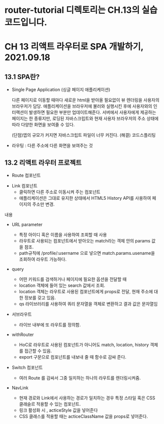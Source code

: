 # router-tutorial 디렉토리는 CH.13의 실습 코드입니다.

# CH 13 리액트 라우터로 SPA 개발하기, 2021.09.18

## 13.1 SPA란?

- Single Page Application (싱글 페이지 애플리케이션)

  다른 페이지로 이동할 때마다 새로운 html을 받아올 필요없이 뷰 렌더링을 사용자의 브라우저가 담당.
  애플리케이션을 브라우저에 불러와 실행시킨 후에 사용자와의 인터랙션이 발생하면 필요한 부분만 업데이트해준다.
  서버에서 사용자에게 제공하는 페이지는 한 종류지만, 로딩된 자바스크립트와 현재 사용자 브라우저의 주소 상태에 따라 다양한 화면을 보여줄 수 있다.

  (단점)앱의 규모가 커지면 자바스크립트 파일이 너무 커진다.
  (해결) 코드스플리팅

- 라우팅 : 다른 주소에 다른 화면을 보여주는 것

## 13.2 리액트 라우터 프로젝트

- Route 컴포넌트
<Route path = "주소규칙" component= {보여줄컴포넌트} exact={true}/>

- Link 컴포넌트
  - 클릭하면 다른 주소로 이동시켜 주는 컴포넌트
  - 애플리케이션은 그대로 유지한 상태에서 HTML5 History API를 사용하여 페이지의 주소만 변경.

<Link to="주소"> 내용 
  
- URL parameter

  - 특정 아이디 혹은 이름을 사용하여 조회할 때 사용
  - 라우트로 사용되는 컴포넌트에서 받아오는 match라는 객체 안의 params 값을 참조.
  - path규칙에 /profile/:username 으로 넣으면 match.params.usename을 조회하여 라우트 가능하다.

- query

  - 어떤 키워드를 검색하거나 페이지에 필요한 옵션을 전달할 때
  - location 객체에 들어 있는 search 값에서 조회.
  - location 객체는 라우트로 사용된 컴포넌트에게 props로 전달, 현재 주소에 대한 정보를 갖고 있음.
  - qs 라이브러리를 사용하여 쿼리 문자열을 객체로 변환하고 결과 값은 문자열임

- 서브라우트

  - 라이브 내부에 또 라우트를 정의함.

- withRouter

  - HoC로 라우트로 사용된 컴포넌트가 아니어도 match, location, history 객체를 접근할 수 있음.
  - export 구문으로 컴포넌트를 내보내 줄 때 함수로 감싸 준다.

- Switch 컴포넌트

  - 여러 Route 를 감싸서 그중 일치하는 하나의 라우트를 렌더링시켜줌.

- NavLink
  - 현재 경로와 Link에서 사용하는 경로가 일치하는 경우 특정 스타일 혹은 CSS 클래슬르 적용할 수 있는 컴포넌트.
  - 링크 활성화 시 , acticeStyle 값을 넣어준다
  - CSS 클래스를 적용할 때는 acticeClassName 값을 props로 넣어준다.
